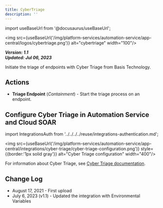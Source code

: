 ```yaml
---
title: CyberTriage
description: ''
---
```

import useBaseUrl from '@docusaurus/useBaseUrl';

<img src={useBaseUrl('/img/platform-services/automation-service/app-central/logos/cybertriage.png')} alt="cybertriage" width="100"/>

***Version: 1.1  
Updated: Jul 06, 2023***

Initiate the triage of endpoints with Cyber Triage from Basis Technology.

## Actions

* **Triage Endpoint** (*Containment*) - Start the triage process on an endpoint.

## Configure Cyber Triage in Automation Service and Cloud SOAR

import IntegrationsAuth from '../../../../reuse/integrations-authentication.md';

<IntegrationsAuth/>

<img src={useBaseUrl('/img/platform-services/automation-service/app-central/integrations/cyber-triage/cyber-triage-configuration.png')} style={{border:'1px solid gray'}} alt="Cyber Triage configuration" width="400"/>

For information about Cyber Triage, see [Cyber Triage documentation](https://docs.cybertriage.com/en/latest/index.html).

## Change Log

* August 17, 2021 - First upload
* July 6, 2023 (v1.1) - Updated the integration with Environmental Variables
